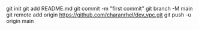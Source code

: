 git init
git add README.md
git commit -m "first commit"
git branch -M main
git remote add origin https://github.com/charanrhel/dev_vpc.git
git push -u origin main